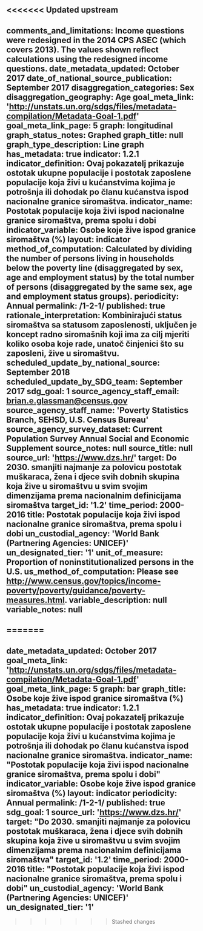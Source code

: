 <<<<<<< Updated upstream
---
comments_and_limitations:	Income  questions  were  redesigned  in  the  2014  CPS  ASEC  (which  covers  2013).  The  values  shown  reflect  calculations  using  the  redesigned  income  questions.
date_metadata_updated:	October  2017
date_of_national_source_publication:	September  2017
disaggregation_categories:	Sex
disaggregation_geography:	Age
goal_meta_link:	'http://unstats.un.org/sdgs/files/metadata-compilation/Metadata-Goal-1.pdf'
goal_meta_link_page:	5
graph:	longitudinal
graph_status_notes:	Graphed
graph_title:	null
graph_type_description:	Line  graph
has_metadata:	true
indicator:	1.2.1
indicator_definition:	Ovaj pokazatelj prikazuje ostotak ukupne populacije i postotak zaposlene populacije koja živi u kućanstvima kojima je potrošnja ili dohodak po članu kućanstva ispod nacionalne granice siromaštva. 
indicator_name:	Postotak populacije koja živi ispod nacionalne granice siromaštva, prema spolu i dobi
indicator_variable:	Osobe koje žive ispod granice siromaštva (%)
layout:	indicator
method_of_computation:	Calculated  by  dividing  the  number  of  persons  living  in  households  below  the  poverty  line  (disaggregated  by  sex,  age  and  employment  status)  by  the  total  number  of  persons  (disaggregated  by  the  same  sex,  age  and  employment  status  groups).
periodicity:	Annual
permalink:	/1-2-1/
published:	true
rationale_interpretation:	Kombinirajući status siromaštva sa statusom zaposlenosti, uključen je koncept radno siromašnih koji ima za cilj mjeriti koliko osoba koje rade, unatoč činjenici što su zaposleni, žive u siromaštvu.  
scheduled_update_by_national_source:	September  2018
scheduled_update_by_SDG_team:	September  2017
sdg_goal:	1
source_agency_staff_email:	brian.e.glassman@census.gov
source_agency_staff_name:	'Poverty  Statistics  Branch,  SEHSD,  U.S.  Census  Bureau'
source_agency_survey_dataset:	Current  Population  Survey  Annual  Social  and  Economic  Supplement
source_notes:	null
source_title:	null
source_url:	'https://www.dzs.hr/'
target:	Do 2030. smanjiti najmanje za polovicu postotak muškaraca, žena i djece svih dobnih skupina koja žive u siromaštvu u svim svojim dimenzijama prema nacionalnim definicijama siromaštva
target_id:	'1.2'
time_period:	2000-2016
title:	Postotak populacije koja živi ispod nacionalne granice siromaštva, prema spolu i dobi
un_custodial_agency:	'World  Bank  (Partnering  Agencies:  UNICEF)'
un_designated_tier:	'1'
unit_of_measure:	Proportion  of  noninstitutionalized  persons  in  the  U.S.
us_method_of_computation:	Please  see  http://www.census.gov/topics/income-poverty/poverty/guidance/poverty-measures.html.
variable_description:	null
variable_notes:	null
---
=======
---	
date_metadata_updated:	October  2017
goal_meta_link:	'http://unstats.un.org/sdgs/files/metadata-compilation/Metadata-Goal-1.pdf'
goal_meta_link_page:	5
graph:	bar
graph_title:	Osobe koje žive ispod granice siromaštva (%)
has_metadata:	true
indicator:	1.2.1
indicator_definition:	Ovaj pokazatelj prikazuje ostotak ukupne populacije i postotak zaposlene populacije koja živi u kućanstvima kojima je potrošnja ili dohodak po članu kućanstva ispod nacionalne granice siromaštva. 
indicator_name:	"Postotak populacije koja živi ispod nacionalne granice siromaštva, prema spolu i dobi"
indicator_variable:	Osobe koje žive ispod granice siromaštva (%)
layout:	indicator
periodicity:	Annual
permalink:	/1-2-1/
published:	true
sdg_goal:	1
source_url:	'https://www.dzs.hr/'
target:	"Do 2030. smanjiti najmanje za polovicu postotak muškaraca, žena i djece svih dobnih skupina koja žive u siromaštvu u svim svojim dimenzijama prema nacionalnim definicijama siromaštva"
target_id:	'1.2'
time_period:	2000-2016
title:	"Postotak populacije koja živi ispod nacionalne granice siromaštva, prema spolu i dobi"
un_custodial_agency:	'World  Bank  (Partnering  Agencies:  UNICEF)'
un_designated_tier:	'1'
---	
>>>>>>> Stashed changes

